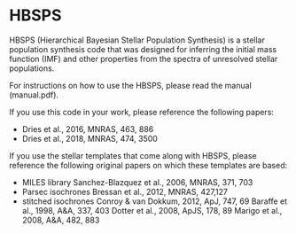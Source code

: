 # HBSPS
HBSPS (Hierarchical Bayesian Stellar Population Synthesis) is a stellar population synthesis code that was designed for inferring the initial mass function (IMF) and other properties from the spectra of unresolved stellar populations.

For instructions on how to use the HBSPS, please read the manual (manual.pdf).

If you use this code in your work, please reference the following papers:
* Dries et al., 2016, MNRAS, 463, 886
* Dries et al., 2018, MNRAS, 474, 3500
  
If you use the stellar templates that come along with HBSPS, please reference the following original papers on which these templates are based:
* MILES library
  Sanchez-Blazquez et al., 2006, MNRAS, 371, 703
* Parsec isochrones
  Bressan et al., 2012, MNRAS, 427,127
* stitched isochrones
  Conroy & van Dokkum, 2012, ApJ, 747, 69
  Baraffe et al., 1998, A&A, 337, 403
  Dotter et al., 2008, ApJS, 178, 89
  Marigo et al., 2008, A&A, 482, 883
